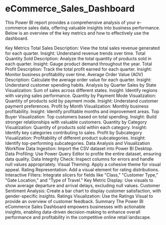 # eCommerce_Sales_Dashboard
This Power BI report provides a comprehensive analysis of your e-commerce sales data, offering valuable insights into business performance. Below is an overview of the key metrics and how to effectively use the dashboard.

Key Metrics
Total Sales
Description: View the total sales revenue generated for each quarter.
Insight: Understand revenue trends over time.
Total Quantity Sold
Description: Analyze the total quantity of products sold in each quarter.
Insight: Gauge product demand throughout the year.
Total Profit
Description: Track the total profit earned for each quarter.
Insight: Monitor business profitability over time.
Average Order Value (AOV)
Description: Calculate the average order value for each quarter.
Insight: Understand customer spending habits.
Analysis by Quarter
Sales by State
Visualization: Sum of sales across different states.
Insight: Identify regions with varying sales performance.
Quantity by Payment Mode
Visualization: Quantity of products sold by payment mode.
Insight: Understand customer payment preferences.
Profit by Month
Visualization: Monthly business profitability.
Insight: Identify profitable months and improvement areas.
Top Buyer
Visualization: Top customers based on total spending.
Insight: Build stronger relationships with valuable customers.
Quantity by Category
Visualization: Quantity of products sold within each category.
Insight: Identify key categories contributing to sales.
Profit by Subcategory
Visualization: Profitability of different product subcategories.
Insight: Identify top-performing subcategories.
Data Analysis and Visualization Workflow
Data Ingestion: Import the CSV dataset into Power BI Desktop.
Data Profiling: Use Power Query Editor to profile the entire dataset, ensuring data quality.
Data Integrity Check: Inspect columns for errors and handle null values appropriately.
Visual Theming: Apply a cohesive theme for visual appeal.
Rating Representation: Add a visual element for rating distributions.
Interactive Filters: Integrate slicers for fields like "Class," "Customer Type," "Gate Location," and "Type of Travel."
Key Metric Display: Use visuals to show average departure and arrival delays, excluding null values.
Customer Sentiment Analysis: Create a bar chart to display customer satisfaction, with gender-specific insights.
Ratings Visualization: Use the Ratings Visual to provide an overview of customer feedback.
Summary
The Power BI eCommerce Sales Dashboard empowers businesses with actionable insights, enabling data-driven decision-making to enhance overall performance and profitability in the competitive online retail landscape.
